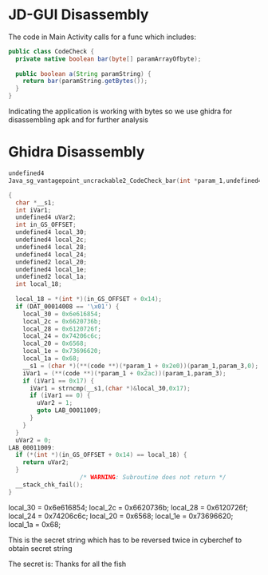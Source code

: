 # JD-GUI Disassembly

The code in Main Activity calls for a func which includes:
```java
public class CodeCheck {
  private native boolean bar(byte[] paramArrayOfbyte);
  
  public boolean a(String paramString) {
    return bar(paramString.getBytes());
  }
}
```

Indicating the application is working with bytes so we use ghidra for disassembling apk and for further analysis

# Ghidra Disassembly 

```C
undefined4
Java_sg_vantagepoint_uncrackable2_CodeCheck_bar(int *param_1,undefined4 param_2,undefined4 param_3)

{
  char *__s1;
  int iVar1;
  undefined4 uVar2;
  int in_GS_OFFSET;
  undefined4 local_30;
  undefined4 local_2c;
  undefined4 local_28;
  undefined4 local_24;
  undefined2 local_20;
  undefined4 local_1e;
  undefined2 local_1a;
  int local_18;
  
  local_18 = *(int *)(in_GS_OFFSET + 0x14);
  if (DAT_00014008 == '\x01') {
    local_30 = 0x6e616854;
    local_2c = 0x6620736b;
    local_28 = 0x6120726f;
    local_24 = 0x74206c6c;
    local_20 = 0x6568;
    local_1e = 0x73696620;
    local_1a = 0x68;
    __s1 = (char *)(**(code **)(*param_1 + 0x2e0))(param_1,param_3,0);
    iVar1 = (**(code **)(*param_1 + 0x2ac))(param_1,param_3);
    if (iVar1 == 0x17) {
      iVar1 = strncmp(__s1,(char *)&local_30,0x17);
      if (iVar1 == 0) {
        uVar2 = 1;
        goto LAB_00011009;
      }
    }
  }
  uVar2 = 0;
LAB_00011009:
  if (*(int *)(in_GS_OFFSET + 0x14) == local_18) {
    return uVar2;
  }
                    /* WARNING: Subroutine does not return */
  __stack_chk_fail();
}
```

local_30 = 0x6e616854;
local_2c = 0x6620736b;
local_28 = 0x6120726f;
local_24 = 0x74206c6c;
local_20 = 0x6568;
local_1e = 0x73696620;
local_1a = 0x68;

This is the secret string which has to be reversed twice in cyberchef to obtain secret string

The secret is: Thanks for all the fish
